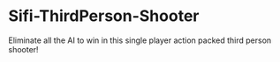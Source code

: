# Sifi-ThirdPerson-Shooter
Eliminate all the AI to win in this single player action packed third person shooter!
